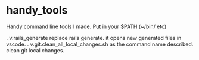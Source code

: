 # handy_tools
Handy command line tools I made. Put in your $PATH (~/bin/ etc)

. v.rails_generate replace rails generate. it opens new generated files in vscode.
. v.git.clean_all_local_changes.sh  as the command name described. clean git local changes.
